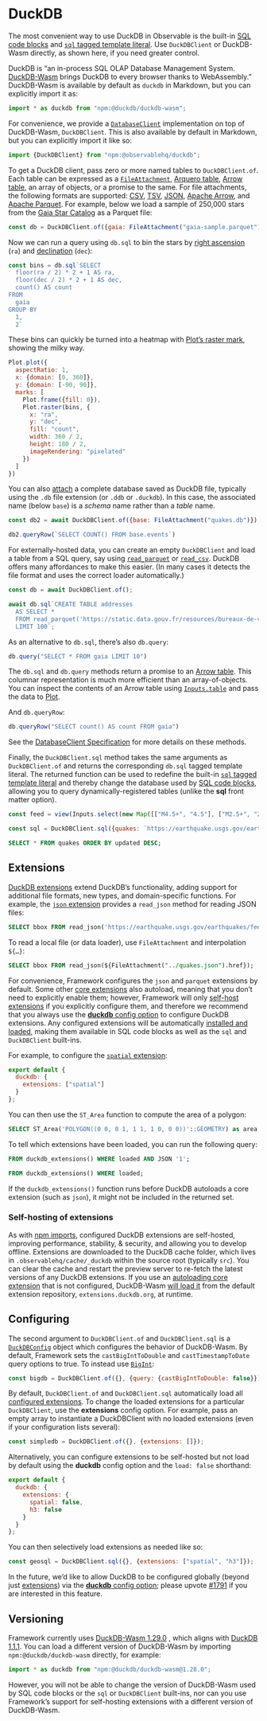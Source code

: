 # DuckDB

<div class="tip">The most convenient way to use DuckDB in Observable is the built-in <a href="../sql">SQL code blocks</a> and <a href="../sql#sql-literals"><code>sql</code> tagged template literal</a>. Use <code>DuckDBClient</code> or DuckDB-Wasm directly, as shown here, if you need greater control.</div>

DuckDB is “an in-process SQL OLAP Database Management System. [DuckDB-Wasm](https://github.com/duckdb/duckdb-wasm) brings DuckDB to every browser thanks to WebAssembly.” DuckDB-Wasm is available by default as `duckdb` in Markdown, but you can explicitly import it as:

```js echo
import * as duckdb from "npm:@duckdb/duckdb-wasm";
```

For convenience, we provide a [`DatabaseClient`](https://observablehq.com/@observablehq/database-client-specification) implementation on top of DuckDB-Wasm, `DuckDBClient`. This is also available by default in Markdown, but you can explicitly import it like so:

```js echo
import {DuckDBClient} from "npm:@observablehq/duckdb";
```

To get a DuckDB client, pass zero or more named tables to `DuckDBClient.of`. Each table can be expressed as a [`FileAttachment`](../files), [Arquero table](./arquero), [Arrow table](./arrow), an array of objects, or a promise to the same. For file attachments, the following formats are supported: [CSV](./csv), [TSV](./csv), [JSON](../files#json), [Apache Arrow](./arrow), and [Apache Parquet](./arrow#apache-parquet). For example, below we load a sample of 250,000 stars from the [Gaia Star Catalog](https://observablehq.com/@cmudig/peeking-into-the-gaia-star-catalog) as a Parquet file:

```js echo
const db = DuckDBClient.of({gaia: FileAttachment("gaia-sample.parquet")});
```

Now we can run a query using `db.sql` to bin the stars by [right ascension](https://en.wikipedia.org/wiki/Right_ascension) (`ra`) and [declination](https://en.wikipedia.org/wiki/Declination) (`dec`):

```js echo
const bins = db.sql`SELECT
  floor(ra / 2) * 2 + 1 AS ra,
  floor(dec / 2) * 2 + 1 AS dec,
  count() AS count
FROM
  gaia
GROUP BY
  1,
  2`
```

These bins can quickly be turned into a heatmap with [Plot’s raster mark](https://observablehq.com/plot/marks/raster), showing the milky way.

```js echo
Plot.plot({
  aspectRatio: 1,
  x: {domain: [0, 360]},
  y: {domain: [-90, 90]},
  marks: [
    Plot.frame({fill: 0}),
    Plot.raster(bins, {
      x: "ra",
      y: "dec",
      fill: "count",
      width: 360 / 2,
      height: 180 / 2,
      imageRendering: "pixelated"
    })
  ]
})
```

You can also [attach](https://duckdb.org/docs/sql/statements/attach) a complete database saved as DuckDB file, <a href="https://github.com/observablehq/framework/releases/tag/v1.4.0" class="observablehq-version-badge" data-version="^1.4.0" title="Added in 1.4.0"></a> typically using the `.db` file extension (or `.ddb` or `.duckdb`). In this case, the associated name (below `base`) is a _schema_ name rather than a _table_ name.

```js echo
const db2 = await DuckDBClient.of({base: FileAttachment("quakes.db")});
```

```js echo
db2.queryRow(`SELECT COUNT() FROM base.events`)
```

For externally-hosted data, you can create an empty `DuckDBClient` and load a table from a SQL query, say using [`read_parquet`](https://duckdb.org/docs/guides/import/parquet_import) or [`read_csv`](https://duckdb.org/docs/guides/import/csv_import). DuckDB offers many affordances to make this easier. (In many cases it detects the file format and uses the correct loader automatically.)

```js run=false
const db = await DuckDBClient.of();

await db.sql`CREATE TABLE addresses
  AS SELECT *
  FROM read_parquet('https://static.data.gouv.fr/resources/bureaux-de-vote-et-adresses-de-leurs-electeurs/20230626-135723/table-adresses-reu.parquet')
  LIMIT 100`;
```

As an alternative to `db.sql`, there’s also `db.query`:

```js echo
db.query("SELECT * FROM gaia LIMIT 10")
```

<div class="note">The <code>db.sql</code> and <code>db.query</code> methods return a promise to an <a href="./arrow">Arrow table</a>. This columnar representation is much more efficient than an array-of-objects. You can inspect the contents of an Arrow table using <a href="../inputs/table"><code>Inputs.table</code></a> and pass the data to <a href="./plot">Plot</a>.</div>

And `db.queryRow`:

```js echo
db.queryRow("SELECT count() AS count FROM gaia")
```

See the [DatabaseClient Specification](https://observablehq.com/@observablehq/database-client-specification) for more details on these methods.

Finally, the `DuckDBClient.sql` method <a href="https://github.com/observablehq/framework/releases/tag/v1.4.0" class="observablehq-version-badge" data-version="^1.4.0" title="Added in 1.4.0"></a> takes the same arguments as `DuckDBClient.of` and returns the corresponding `db.sql` tagged template literal. The returned function can be used to redefine the built-in [`sql` tagged template literal](../sql#sql-literals) and thereby change the database used by [SQL code blocks](../sql), allowing you to query dynamically-registered tables (unlike the **sql** front matter option).

```js
const feed = view(Inputs.select(new Map([["M4.5+", "4.5"], ["M2.5+", "2.5"], ["All", "all"]]), {label: "Earthquake feed"}));
```

```js echo
const sql = DuckDBClient.sql({quakes: `https://earthquake.usgs.gov/earthquakes/feed/v1.0/summary/${feed}_day.csv`});
```

```sql echo
SELECT * FROM quakes ORDER BY updated DESC;
```

## Extensions <a href="https://github.com/observablehq/framework/pull/1734" class="observablehq-version-badge" data-version="prerelease" title="Added in #1734"></a>

[DuckDB extensions](https://duckdb.org/docs/extensions/overview.html) extend DuckDB’s functionality, adding support for additional file formats, new types, and domain-specific functions. For example, the [`json` extension](https://duckdb.org/docs/data/json/overview.html) provides a `read_json` method for reading JSON files:

```sql echo
SELECT bbox FROM read_json('https://earthquake.usgs.gov/earthquakes/feed/v1.0/summary/all_day.geojson');
```

To read a local file (or data loader), use `FileAttachment` and interpolation `${…}`:

```sql echo
SELECT bbox FROM read_json(${FileAttachment("../quakes.json").href});
```

For convenience, Framework configures the `json` and `parquet` extensions by default. Some other [core extensions](https://duckdb.org/docs/extensions/core_extensions.html) also autoload, meaning that you don’t need to explicitly enable them; however, Framework will only [self-host extensions](#self-hosting-of-extensions) if you explicitly configure them, and therefore we recommend that you always use the [**duckdb** config option](../config#duckdb) to configure DuckDB extensions. Any configured extensions will be automatically [installed and loaded](https://duckdb.org/docs/extensions/overview#explicit-install-and-load), making them available in SQL code blocks as well as the `sql` and `DuckDBClient` built-ins.

For example, to configure the [`spatial` extension](https://duckdb.org/docs/extensions/spatial/overview.html):

```js run=false
export default {
  duckdb: {
    extensions: ["spatial"]
  }
};
```

You can then use the `ST_Area` function to compute the area of a polygon:

```sql echo run=false
SELECT ST_Area('POLYGON((0 0, 0 1, 1 1, 1 0, 0 0))'::GEOMETRY) as area;
```

To tell which extensions have been loaded, you can run the following query:

```sql
FROM duckdb_extensions() WHERE loaded AND JSON '1';
```

```sql run=false
FROM duckdb_extensions() WHERE loaded;
```

<div class="warning">

If the `duckdb_extensions()` function runs before DuckDB autoloads a core extension (such as `json`), it might not be included in the returned set.

</div>

### Self-hosting of extensions

As with [npm imports](../imports#self-hosting-of-npm-imports), configured DuckDB extensions are self-hosted, improving performance, stability, & security, and allowing you to develop offline. Extensions are downloaded to the DuckDB cache folder, which lives in <code>.observablehq/<wbr>cache/<wbr>\_duckdb</code> within the source root (typically `src`). You can clear the cache and restart the preview server to re-fetch the latest versions of any DuckDB extensions. If you use an [autoloading core extension](https://duckdb.org/docs/extensions/core_extensions.html#list-of-core-extensions) that is not configured, DuckDB-Wasm [will load it](https://duckdb.org/docs/api/wasm/extensions.html#fetching-duckdb-wasm-extensions) from the default extension repository, `extensions.duckdb.org`, at runtime.

## Configuring

The second argument to `DuckDBClient.of` and `DuckDBClient.sql` is a [`DuckDBConfig`](https://shell.duckdb.org/docs/interfaces/index.DuckDBConfig.html) object which configures the behavior of DuckDB-Wasm. By default, Framework sets the `castBigIntToDouble` and `castTimestampToDate` query options to true. To instead use [`BigInt`](https://developer.mozilla.org/en-US/docs/Web/JavaScript/Reference/Global_Objects/BigInt):

```js run=false
const bigdb = DuckDBClient.of({}, {query: {castBigIntToDouble: false}});
```

By default, `DuckDBClient.of` and `DuckDBClient.sql` automatically load all [configured extensions](#extensions). To change the loaded extensions for a particular `DuckDBClient`, use the **extensions** config option. For example, pass an empty array to instantiate a DuckDBClient with no loaded extensions (even if your configuration lists several):

```js echo run=false
const simpledb = DuckDBClient.of({}, {extensions: []});
```

Alternatively, you can configure extensions to be self-hosted but not load by default using the **duckdb** config option and the `load: false` shorthand:

```js run=false
export default {
  duckdb: {
    extensions: {
      spatial: false,
      h3: false
    }
  }
};
```

You can then selectively load extensions as needed like so:

```js echo run=false
const geosql = DuckDBClient.sql({}, {extensions: ["spatial", "h3"]});
```

In the future, we’d like to allow DuckDB to be configured globally (beyond just [extensions](#extensions)) via the [**duckdb** config option](../config#duckdb); please upvote [#1791](https://github.com/observablehq/framework/issues/1791) if you are interested in this feature.

## Versioning

Framework currently uses [DuckDB-Wasm 1.29.0](https://github.com/duckdb/duckdb-wasm/releases/tag/v1.29.0) <a href="https://github.com/observablehq/framework/pull/1734" class="observablehq-version-badge" data-version="prerelease" title="Added in #1734"></a>, which aligns with [DuckDB 1.1.1](https://github.com/duckdb/duckdb/releases/tag/v1.1.1). You can load a different version of DuckDB-Wasm by importing `npm:@duckdb/duckdb-wasm` directly, for example:

```js run=false
import * as duckdb from "npm:@duckdb/duckdb-wasm@1.28.0";
```

However, you will not be able to change the version of DuckDB-Wasm used by SQL code blocks or the `sql` or `DuckDBClient` built-ins, nor can you use Framework’s support for self-hosting extensions with a different version of DuckDB-Wasm.
